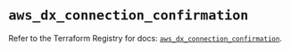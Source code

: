 # `aws_dx_connection_confirmation`

Refer to the Terraform Registry for docs: [`aws_dx_connection_confirmation`](https://registry.terraform.io/providers/hashicorp/aws/4.54.0/docs/resources/dx_connection_confirmation).
